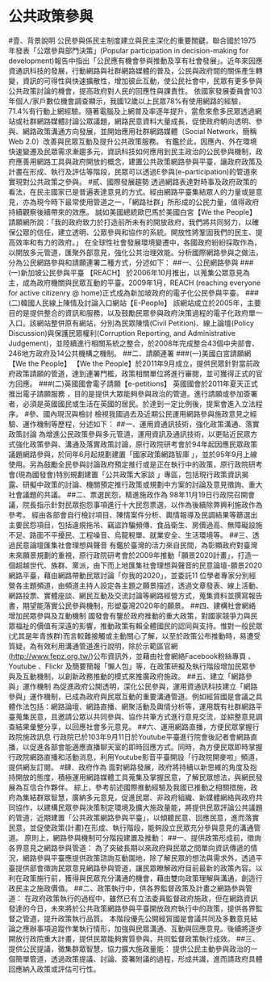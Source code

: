 # 公共政策參與

#壹、背景說明
公民參與係民主制度建立與民主深化的重要關鍵，聯合國於1975年發表「公眾參與部門決策」(Popular participation in decision-making for development)報告中指出「公民應有機會參與推動及享有社會發展」。近年來因應資通訊科技的發展，行動網路與社群網路媒體的普及，公民與政府間的關係產生轉變，資訊的可得性與快速擴散性，增加彼此互動，使公民社會中，民眾有更多參與公共政策討論的機會，提高政府對人民的回應性與課責性。
依國家發展委員會103年個人/家戶數位機會調查顯示，我國12歲以上民眾78%有使用網路的經驗，71.4%有行動上網經驗。隨著電腦及上網普及率逐年提升，當愈來愈多民眾透過網站或社群網路媒體討論公眾議題，網路民意資料大量成長，促使政府朝向透明、參與、網路政策溝通方向發展，並開始應用社群網路媒體（Social Network，簡稱Web 2.0）改善與民眾互動及提升公共政策服務。
有鑑於此，因應內、外在環境快速變遷及民眾需求漸趨多元，資訊科技如何應用到民主政治的公民參與機制，政府應善用網路工具與政府開放的概念，建置公共政策網路參與平臺，讓政府政策及計畫在形成、執行及評估等階段，民眾可以透過E參與(e-participation)的管道來實現對公共政策之參與。
#貳、國際發展趨勢
透過網路表達對時事及政府政策的看法，在民主國家已是普遍表達意見的方式。經由網路平臺集結眾人的力量或是意見，亦為現今時下最常使用管道之一，「網路社群」所形成的公民力量，值得政府持續觀察後續帶來的效應。 
誠如美國總統歐巴馬於美國白宮【We the People】請願網所說：「我的政府致力於打造前所未有的開放政府，我們將共同努力，以確保公眾的信任，建立透明、公眾參與和協作的系統。開放性將鞏固我們的民主、提高效率和有力的政府。」
在全球性社會發展環境變遷中，各國政府紛紛採取作為，以開放多元管道，匯聚外部意見，強化公共治理效能。分析國際網路參與之做法，分為公民網路參與和請願連署二種方式，分述如下：
##一、公民網路參與
###(一)新加坡公民參與平臺 【REACH】
於2006年10月推出，以蒐集公眾意見為主，成為政府機關與民眾互動的平臺。2009年1月，REACH (reaching everyone for active citizenry @ home)正式成為新加坡政府的電子化公民參與平臺。
###(二)韓國人民線上陳情及討論入口網站【E-People】 
該網站成立於2005年，主要目的是提供整合的資訊和服務，以及鼓勵民眾參與政府決策過程的電子化政府單一入口。該網站整併原有網站，分別為民眾陳情(Civil Petition)、線上論壇(Policy Discussion)與保護民眾權利(Corruption Reporting, and Administrative Judgement)，並陸續進行相關系統之整合，於2008年完成整合43個中央部會、246地方政府及14公共機構之機制。
##二、請願連署
###(一)美國白宮請願網【We the People】 
【We the People】於2011年9月成立，提供民眾針對當前政府政策請願的管道，達到連署門檻，政策相關單位將進行審閱，並可獲得正式的官方回應。
###(二)英國國會電子請願【e-petitions】
英國國會於2011年夏天正式推出電子請願服務 ，目的是提供大眾能夠參與政治的管道。進行請願或參加簽署者，必須是英國國民或生活在英國的居民。於達到一定比例後，提案會進入立法程序。
#參、國內現況與檢討
檢視我國過去及近期公民運用網路參與施政意見之經驗、運作機制等歷程，分述如下：
##一、運用資通訊技術，強化政策溝通、落實政策討論
為增進公民政策參與多元管道，運用資訊及通訊技術，以更貼近民眾方式強化政策參與、溝通及落實政策討論，原行政院研考會於94年起因應民眾政策議題網路參與，於同年6月起規劃建置「國家政策網路智庫 」，並於95年9月上線使用。另為鼓勵全民參與討論政府預定推行或是正在執行中的政策，原行政院研考會(現為國發會)特別規劃建置「公共政策大家談 」專區，包括現行政策資訊揭露、研擬中政策的討論、機關預定推行政策或規劃中方案的討論及意見徵詢、重大社會議題的共議。
##二、票選民怨，精進施政作為
98年11月19日行政院召開會議，院長指示針對民眾抱怨事項進行十大民怨票選，以作為後續除弊興利施政作為參考。
經由各部會自行檢討項目、陳情案件分析、輿情報導及民調結果等篩選出主要民怨項目，包括違規拖吊、竊盜詐騙頻傳、食品衛生、房價過高、無障礙設施不足、路面不平擾民、工程噪音、烏龍稅單、就業安全、生活環境等。
##三、透過民意論壇匯集社會理想與聲音
有鑑於臺灣的活力來自民間，為彰顯政府對臺灣未來願景規劃的重視，原行政院研考會於2009年推動「願景2020計畫」，打造一個超越世代、族群、黨派，由下而上地匯集社會理想與聲音的民意論壇-願景2020網路平臺，藉由網路帶動民眾討論「你我的2020」，並委託11 位學者專家分別經營各主題頻道，由頻道主持人設定各主題之願景描述，透過文章發表、線上活動、網路投票、實體座談、網民互動及交流討論等網路經營方式，蒐集資料並撰寫報告書，期望能落實公民參與機制，形塑臺灣2020年的願景。
##四、建構社會網絡增加民眾參與及互動機制
國發會有鑒於政府推動的重大政策，對國家競爭力與民眾福祉的價值有深遠的影響，推動政策有賴全體國民的認同與支持。惟對一般民眾(尤其是年青族群)而言較難接觸或主動關心了解，以至於政策公布推動時，易遭受質疑，為有效利用溝通管道進行說明，除於示範區官網(http://www.fepz.org.tw/)公布資訊外，並藉由社會網絡Facebook粉絲專頁 、Youtube 、Flickr 及簡要簡報「懶人包」等，在政策研擬及執行階段增加民眾參與及互動機制，以創新政務推動的模式來推廣政府施政。
##五、建立「網路參與」運作機制
為促進政府公開透明，深化公民參與，運用資通訊科技建立「網路參與」運作機制，已成為政府與民眾互動的重要溝通管道。例如經貿國是會議之具體作法包括：網路論壇、網路直播、網聚活動及輿情分析等，運用既有社群網路平臺蒐集民意，且邀請公眾以共同參與、協作共筆方式進行意見交流，並綜整意見調查結果彙整分享，以回應社會多元意見。
##六、運用網路直播，方便民眾掌握行政院施政訊息
行政院已於103年9月11日於Youtube平臺進行院會後記者會網路直播，以促進各部會能適應直播聊天室的即時回應方式。同時，為方便民眾即時掌握行政院網路直播和活動消息，利用Youtube影音平臺開設「行政院開麥啦」頻道，提供網友訂閱。
#肆、政府作為
面對網路發展，政府將持續以新思維的角度及抱持開放的態度，積極運用網路媒體工具蒐集及掌握民意，了解民眾想法，與網民發展為互信合作夥伴。
綜上，參考前述國際推動經驗及我國已推動之相關措施，政府為集結群眾智慧，廣納多元意見，促進民眾、非政府組織、新媒體網絡與政府共同協作，以建構民眾參與決策制定環境及擴大施政量能，將提供民眾評論公共議題的管道，近期建置「公共政策網路參與平臺」，以傾聽民意、回應民意，進而落實民意，並促使政策(計畫)在形成、執行階段，能夠設立民眾充分參與意見的溝通管道。
原則上，網路參與機制可分階段建置及推動：
##一、提供政策形成前，徵詢各界意見之網路參與管道：
為了突破長期以來政府與民眾之間單向資訊傳遞的情況，網路參與平臺應提供政策諮詢互動園地，除了解民眾的想法與需求外，透過平臺提供部會徵詢民眾意見網路參與管道，讓民眾瞭解政府目前最新的政策內容。以利在政策施行前，獲得與民眾充分溝通的機會，藉由雙向政策理解與溝通，創造行政民主之施政價值。
##二、政策執行中，供各界監督政策及計畫之網路參與管道：
在政府政策執行的過程中，雖然已有立法委員監督政府施政，但在網路資訊發達的今日，未來將於公共政策網路參與平臺開放政府執行中的政策，提供各界監督之管道，提升政策執行品質。
本階段優先公開經貿國是會議共同及多數意見結論之應辦事項追蹤作業執行情形，加強與民眾溝通、互動與回應意見。後續將逐步開放行政院重大計畫，提供民眾能夠實質參與，共同監督政策執行成效。
##三、提供公民提議，徵集群眾智慧，協力擴大施政量能：
提供公民主動參與政治的一個簡單管道，透過政策提議、討論、簽署附議的過程，形成共識，進而請政府具體回應納入政策或評估可行性。